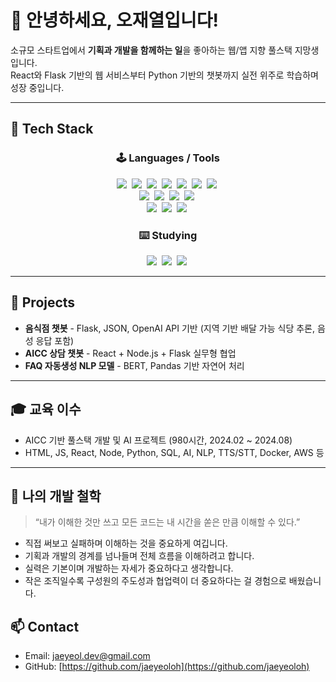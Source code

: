 # 👋 안녕하세요, 오재열입니다!

소규모 스타트업에서 **기획과 개발을 함께하는 일**을 좋아하는 웹/앱 지향 풀스택 지망생입니다.  
React와 Flask 기반의 웹 서비스부터 Python 기반의 챗봇까지 실전 위주로 학습하며 성장 중입니다.

---

## 🧰 Tech Stack

<h3 align="center">🕹️ Languages / Tools</h3>
<div align="center">
  <img src="https://img.shields.io/badge/react-20232a.svg?style=for-the-badge&logo=react&logoColor=61DAFB" />&nbsp
  <img src="https://img.shields.io/badge/javascript-F7DF1E.svg?style=for-the-badge&logo=javascript&logoColor=20232a" />&nbsp
  <img src="https://img.shields.io/badge/html5-E34F26.svg?style=for-the-badge&logo=html5&logoColor=white" />&nbsp
  <img src="https://img.shields.io/badge/styled--components-DB7093?style=for-the-badge&logo=styled-components&logoColor=ffd35b" />&nbsp
  <img src="https://img.shields.io/badge/tailwindcss-1daabb.svg?style=for-the-badge&logo=tailwind-css&logoColor=white" />&nbsp
  <img src="https://img.shields.io/badge/css3-1572B6.svg?style=for-the-badge&logo=css3&logoColor=white" />&nbsp
  <img src="https://img.shields.io/badge/nodedotjs-5FA04E.svg?style=for-the-badge&logo=nodedotjs3&logoColor=white" />&nbsp
</div>

<div align="center">
  <img src="https://img.shields.io/badge/python-3670A0?style=for-the-badge&logo=python&logoColor=ffdd54" />&nbsp
  <img src="https://img.shields.io/badge/pandas-150458.svg?style=for-the-badge&logo=pandas&logoColor=white" />&nbsp
  <img src="https://img.shields.io/badge/numpy-4d77cf.svg?style=for-the-badge&logo=numpy&logoColor=white" />&nbsp
  <img src="https://img.shields.io/badge/Matplotlib-11557c.svg?style=for-the-badge&logo=Matplotlib&logoColor=white" />&nbsp
</div>

<div align="center">
  <img src="https://img.shields.io/badge/mysql-4479A1?style=for-the-badge&logo=mysql&logoColor=ffdd54" />&nbsp
  <img src="https://img.shields.io/badge/sqlite-003B57.svg?style=for-the-badge&logo=sqlite&logoColor=white" />&nbsp
  <img src="https://img.shields.io/badge/flask-000000.svg?style=for-the-badge&logo=flask&logoColor=white" />&nbsp
</div>

<h3 align="center">⌨️ Studying</h3>
<div align="center">
  <img src="https://img.shields.io/badge/Deeplearning-0F2B46?style=for-the-badge&logo=DeepL&logoColor=white" />&nbsp
  <img src="https://img.shields.io/badge/VSCode-2C2C32.svg?style=for-the-badge&logo=visual-studio-code&logoColor=22ABF3" />&nbsp
  <img src="https://img.shields.io/badge/jupyter-2C2C32.svg?style=for-the-badge&logo=jupyter&logoColor=F37726" />&nbsp
</div>

---

## 🧪 Projects

- **음식점 챗봇** - Flask, JSON, OpenAI API 기반 (지역 기반 배달 가능 식당 추론, 음성 응답 포함)  
- **AICC 상담 챗봇** - React + Node.js + Flask 실무형 협업  
- **FAQ 자동생성 NLP 모델** - BERT, Pandas 기반 자연어 처리  

---

## 🎓 교육 이수

- AICC 기반 풀스택 개발 및 AI 프로젝트 (980시간, 2024.02 ~ 2024.08)
- HTML, JS, React, Node, Python, SQL, AI, NLP, TTS/STT, Docker, AWS 등

---

## 🧩 나의 개발 철학

> “내가 이해한 것만 쓰고 모든 코드는 내 시간을 쏟은 만큼 이해할 수 있다.”

- 직접 써보고 실패하며 이해하는 것을 중요하게 여깁니다.  
- 기획과 개발의 경계를 넘나들며 전체 흐름을 이해하려고 합니다.  
- 실력은 기본이며 개발하는 자세가 중요하다고 생각합니다.  
- 작은 조직일수록 구성원의 주도성과 협업력이 더 중요하다는 걸 경험으로 배웠습니다.

## 📫 Contact

- Email: jaeyeol.dev@gmail.com
- GitHub: [https://github.com/jaeyeoloh](https://github.com/jaeyeoloh)

